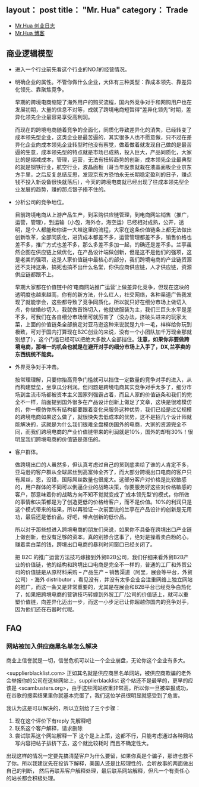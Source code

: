layout： post
title： "Mr. Hua"
category： Trade
---



- [Mr.Hua 创业日志](http://www.huastory.com/)
- [Mr.Hua 博客](http://www.mrhua.net/)

## 商业逻辑模型

- 进入一个行业前先看这个行业的NO.1的经营情况。
- 明确企业的属性。不管你做什么企业，大体有三种类型：靠成本领先、靠差异化领先、靠聚焦竞争。

    早期的跨境电商缩短了海外用户的购买流程，国内外竞争对手和网购用户也在发展初期，大量的信息不对等，成就了跨境电商短暂得“差异化领先”时期，差异化领先企业最容易享受高利润。

    而现在的跨境电商随着竞争的全面化，同质化导致差异化的消失，已经转变了 成本领先型企业，这类企业是最苦逼的，其实很多人也不愿意做，只不过在差异化企业向成本领先企业转型时他没有察觉，做着做着就发现自己做的是最苦逼的生意，成本领先型的特点就是市场已成熟，投入巨大，产品同质化，大家比的是缩减成本，管理，运营，无法有扭转趋势的创新，成本领先企业最典型的就是钢铁行业，航空行业，液晶面板（哥当年股票就栽在液晶面板企业京东方手里，之后反复总结反思，发现京东方恐怕永无长期稳定盈利的日子，赚点钱不投入新设备很快就落后），今天的跨境电商就已经出现了往成本领先型企业发展的趋势，赚的那点银子捂不住的。

- 分析公司的竞争地位。

    目前跨境电商从上游产品生产，到采购供应链管理，到电商网站销售（推广，运营，管理），到运输（小包，海外仓，海空运）已经相对成熟，公开，透明，是个人都能和你讲一大堆这里的流程，大家在这条价值链条上都无法做出创新改革，全部同质化，进货成本都差不多，运营管理都差不多，销售价格也差不多，推广方式也差不多，那么多差不多加一起，的确还是差不多。兰亭虽然企图在供应链上做优化，在产品设计端做创新，但是这不是他们的强项，这是老美的强项，这是人家价值链中最核心的部分，我们跨境电商的产业链资源还不支持这条，搞死也搞不出什么名堂，你供应商供应链，人才供应链，资源供应链都跟不上。

    早期大家都在价值链中的‘电商网站推广运营’上做差异化竞争，但现在这块的透明度也越来越高，你有的新方法，什么红人，社交网络，各种渠道广告我发现了就能学会，这些都导致了竞争同质化，所以就只好在细分市场上做切入点，你做婚纱切入，我就做首饰切入，他就做服装为主，我们三巨头水平是差不多，可我们在各自细分市场里可就厉害了（没办法，挤破头进来的玩家太菜，上面的价值链条全部搞定对亚马逊这种来说就是九牛一毛，样样给你玩到极致，可对于国内打算现在B2C创业的来说，没有一个小团队加千万现金那就别想了），这个门槛已经可以把绝大多数人全部挡住。__注意，如果你非要做跨境电商，那唯一的机会也就是在避开对手的细分市场上入手了，DX,兰亭卖的东西统统不能卖。__

- 外界竞争对手冲击。

    按常理理解，只要你抬高竞争门槛就可以挡住一定数量的竞争对手的进入，从而构建壁垒，坐享瓜分利润。但问题是跨境电商其实竞争对手太多了，细分市场到主流市场都被资本主义国家列强霸占着，而且人家的价值链条和我们的完全不一样，前面提到国外很多在产品设计创新上做足了文章，这块是很难模仿的，你一模仿你所有结构都要跟着变化来服务这种优势，我们已经是过亿规模的跨境电商如果这么做了，就很快失去低成本的优势，这不是招几个设计师就能解决的，这就是为什么我们很难全盘模仿国外的电商，大家的资源完全不同，而我们跨境电商的产业价值链带来的利润就是10%，国外的却有30%！很明显我们跨境电商的价值链是落伍的。

- 客户群体。

    做跨境出口的人虽然多，但认真考虑过自己的货到底卖给了谁的人肯定不多，亚马逊的客户群从全球屌丝到高富帅全齐了，而大部分跨境出口电商的客户只有屌丝，恩，没错，国际屌丝数量也很庞大。这部分客户对价格是比较敏感的，用户群体的不同可以倒逼企业的战略决策，你要服务好这些对价格敏感的客户，那意味着你的战略方向不知不觉就变成了‘成本领先型‘的模式，你所做的事情和决策都是为了创造更低的价格给客户，而不是价值。10%的利润只是这个模式带来的结果，所以再验证一次前面说的兰亭在产品设计的创新是无用功，最后还是低价品，好吧，带点创新的低价品。

    所以对于那些想进入跨境电商的朋友们来说，如果你不具备在跨境出口产业链上做创新，也没有足够的资本，真的别掺合这事了，绝对是操着卖白粉的心，赚着卖白菜的钱，跨境出口电商的暴利时间窗口已经关闭了。

    把 B2C 的推广运营方法技巧嫁接到外贸B2B公司，我们仔细来看外贸B2B产业的价值链，他的结构和跨境出口电商是完全不一样的，普通的工厂和外贸公司的价值链是从原材料采购 – 产品生产 – 销售渠道（阿里，展会等平台，外贸公司）- 海外 distributor ，看见没有，并没有太多企业会注重网络上独立网站的推广，而这一条又是非常重要的，尤其是在展会和B2B平台已经竞争白热化了，如果把跨境电商的营销技巧转嫁到外贸工厂/公司的价值链上，就可以重塑价值链，向差异化迈出一步，而这一小步足已让你超越你国内的竞争对手，因为他们还在石器时代呢。

## FAQ

### 网站被加入供应商黑名单怎么解决

商业上信誉就是一切，信誉危机可以让一个企业崩盘，无论你这个企业有多大。

<supplierblacklist.com> 正如其名就是供应商黑名单网站，被供应商欺骗的老外会举报你的公司在这些网站上，supplierblacklist 这个站还不是最早的，更早的应该是 <scambusters.org>，由于这些网站权重非常高，所以你一旦被举报成功，在谷歌的搜索结果里你就基本完蛋了，我们这位学员很明显就感受到了危害。

我认为这是可以解决的，所以立刻给了三个步骤：

1. 现在这个评价下有reply 先解释吧
2. 联系这个客户解释，请求删除
3. 尝试联系这个网站解释一下 这个是上上策，这都不行，只能考虑通过各种网站写内容把帖子排挤下去，这个就比较耗时 而且不确定性大。

出现这样的情况一定要先搞清楚客户为什么要留，如果你真是个骗子，那谁也救不了你。所以我建议先在投诉下解释，美国人还是比较理性的，会听故事的两面做出自己的判断， 然后再联系客户解释处理，最后联系网站解释，但凡一个有责任心的站长都会积极处理。